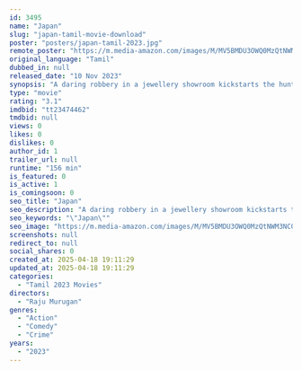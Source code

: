 ```yaml
---
id: 3495
name: "Japan"
slug: "japan-tamil-movie-download"
poster: "posters/japan-tamil-2023.jpg"
remote_poster: "https://m.media-amazon.com/images/M/MV5BMDU3OWQ0MzQtNWM3NC00YzQ1LWI5MTQtNTc4NzdhYzRhNDA4XkEyXkFqcGc@._V1_SX300.jpg"
original_language: "Tamil"
dubbed_in: null
released_date: "10 Nov 2023"
synopsis: "A daring robbery in a jewellery showroom kickstarts the hunt for Japan, a notorious robber, who is a law unto himself."
type: "movie"
rating: "3.1"
imdbid: "tt23474462"
tmdbid: null
views: 0
likes: 0
dislikes: 0
author_id: 1
trailer_url: null
runtime: "156 min"
is_featured: 0
is_active: 1
is_comingsoon: 0
seo_title: "Japan"
seo_description: "A daring robbery in a jewellery showroom kickstarts the hunt for Japan, a notorious robber, who is a law unto himself."
seo_keywords: "\"Japan\""
seo_image: "https://m.media-amazon.com/images/M/MV5BMDU3OWQ0MzQtNWM3NC00YzQ1LWI5MTQtNTc4NzdhYzRhNDA4XkEyXkFqcGc@._V1_SX300.jpg"
screenshots: null
redirect_to: null
social_shares: 0
created_at: 2025-04-18 19:11:29
updated_at: 2025-04-18 19:11:29
categories:
  - "Tamil 2023 Movies"
directors:
  - "Raju Murugan"
genres:
  - "Action"
  - "Comedy"
  - "Crime"
years:
  - "2023"
---
```

